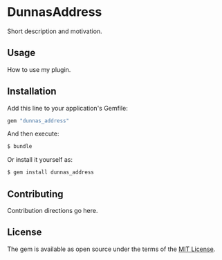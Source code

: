 # DunnasAddress
Short description and motivation.

## Usage
How to use my plugin.

## Installation
Add this line to your application's Gemfile:

```ruby
gem "dunnas_address"
```

And then execute:
```bash
$ bundle
```

Or install it yourself as:
```bash
$ gem install dunnas_address
```

## Contributing
Contribution directions go here.

## License
The gem is available as open source under the terms of the [MIT License](https://opensource.org/licenses/MIT).
